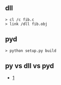## dll

```
> cl /c fib.c
> link /dll fib.obj
```

## pyd

```
> python setup.py build
```

## py vs dll vs pyd

- [1]()
